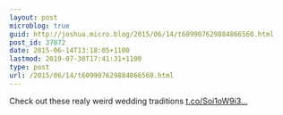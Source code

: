 ```yaml
---
layout: post
microblog: true
guid: http://joshua.micro.blog/2015/06/14/t609907629884866560.html
post_id: 37872
date: 2015-06-14T13:18:05+1100
lastmod: 2019-07-30T17:41:31+1100
type: post
url: /2015/06/14/t609907629884866560.html
---
```

Check out these realy weird wedding traditions [t.co/Soi1oW9i3...](http://t.co/Soi1oW9i3h)
